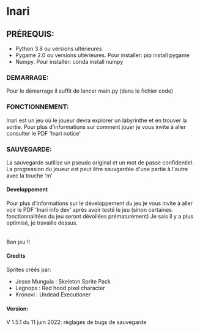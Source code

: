 # Inari

## PRÉREQUIS:
- Python 3.8 ou versions ultérieures
- Pygame 2.0 ou versions ultérieures. Pour installer: pip install pygame
- Numpy. Pour installer: conda install numpy

### DEMARRAGE:
Pour le démarrage il suffit de lancer main.py (dans le fichier code)

### FONCTIONNEMENT:
Inari est un jeu où le joueur devra explorer un labyrinthe et en trouver la sortie.
Pour plus d'informations sur comment jouer je vous invite à aller consulter le PDF 'Inari notice'

### SAUVEGARDE:

La sauvegarde sutilise un pseudo original et un mot de passe confidentiel.
La progression du joueur est peut être sauvgardée d'une partie à l'autre avec la touche 'm'

#### Developpement
Pour plus d'informations sur le développement du jeu je vous invite à aller voir le PDF 'Inari info dev' après avoir testé le jeu (sinon certaines
fonctionnalitées du jeu seront dévoilées prématurément)
Je sais il y a plus optimisé, je travaille dessus.

######
Bon jeu !!

#### Credits
Sprites créés par:
- Jesse Munguia : Skeleton Sprite Pack
- Legnops : Red hood pixel character
- Kronovi : Undead Executioner 

#### Version: 
  V 1.5.1 du 11 juin 2022: règlages de bugs de sauvegarde
 
